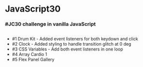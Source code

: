 ﻿# JavaScript30

### #JC30 challenge in vanilla JavaScript

##

-   #1 Drum Kit - Added event listeners for both keydown and click
-   #2 Clock - Added styling to handle transition glitch at 0 deg
-   #3 CSS Variables - Add both event listeners in one loop
-   #4 Array Cardio 1
-   #5 Flex Panel Gallery
